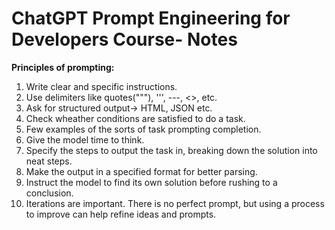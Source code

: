 # ChatGPT Prompt Engineering for Developers Course- Notes



**Principles of prompting:**

1. Write clear and specific instructions.
2. Use delimiters like quotes("""), ''', ---, <>, <tag> </tag> etc.
3. Ask for structured output-> HTML, JSON etc.
4. Check wheather conditions are satisfied to do a task.
5. Few examples of the sorts of task prompting completion.
6. Give the model time to think.
7. Specify the steps to output the task in, breaking down the solution into neat steps.
8. Make the output in a specified format for better parsing.
9. Instruct the model to find its own solution before rushing to a conclusion.
10. Iterations are important. There is no perfect prompt, but using a process to improve can help refine ideas and prompts.
